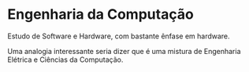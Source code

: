 # Engenharia da Computação

Estudo de Software e Hardware, com bastante ênfase em hardware. 

Uma analogia interessante seria dizer que é uma mistura de Engenharia Elétrica e Ciências da Computação.
